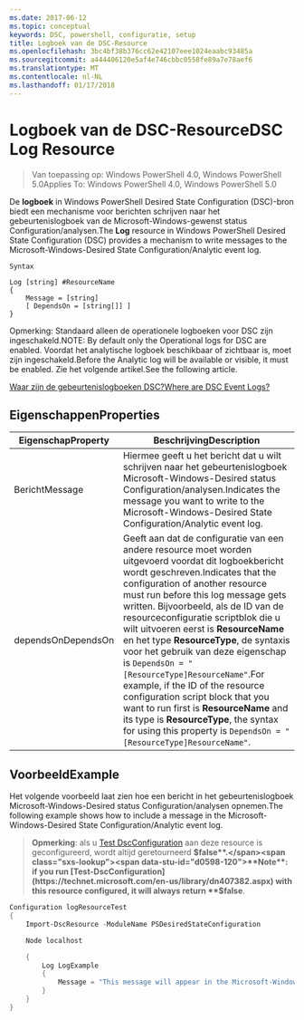 ```yaml
---
ms.date: 2017-06-12
ms.topic: conceptual
keywords: DSC, powershell, configuratie, setup
title: Logboek van de DSC-Resource
ms.openlocfilehash: 3bc4bf38b376cc62e42107eee1024eaabc93485a
ms.sourcegitcommit: a444406120e5af4e746cbbc0558fe89a7e78aef6
ms.translationtype: MT
ms.contentlocale: nl-NL
ms.lasthandoff: 01/17/2018
---
```

# <a name="dsc-log-resource"></a><span data-ttu-id="d0598-103">Logboek van de DSC-Resource</span><span class="sxs-lookup"><span data-stu-id="d0598-103">DSC Log Resource</span></span> 

> <span data-ttu-id="d0598-104">Van toepassing op: Windows PowerShell 4.0, Windows PowerShell 5.0</span><span class="sxs-lookup"><span data-stu-id="d0598-104">Applies To: Windows PowerShell 4.0, Windows PowerShell 5.0</span></span>

<span data-ttu-id="d0598-105">De __logboek__ in Windows PowerShell Desired State Configuration (DSC)-bron biedt een mechanisme voor berichten schrijven naar het gebeurtenislogboek van de Microsoft-Windows-gewenst status Configuration/analysen.</span><span class="sxs-lookup"><span data-stu-id="d0598-105">The __Log__ resource in Windows PowerShell Desired State Configuration (DSC) provides a mechanism to write messages to the Microsoft-Windows-Desired State Configuration/Analytic event log.</span></span>

```
Syntax

Log [string] #ResourceName
{
    Message = [string]
    [ DependsOn = [string[]] ]
}
```

<span data-ttu-id="d0598-106">Opmerking: Standaard alleen de operationele logboeken voor DSC zijn ingeschakeld.</span><span class="sxs-lookup"><span data-stu-id="d0598-106">NOTE: By default only the Operational logs for DSC are enabled.</span></span>
<span data-ttu-id="d0598-107">Voordat het analytische logboek beschikbaar of zichtbaar is, moet zijn ingeschakeld.</span><span class="sxs-lookup"><span data-stu-id="d0598-107">Before the Analytic log will be available or visible, it must be enabled.</span></span>
<span data-ttu-id="d0598-108">Zie het volgende artikel.</span><span class="sxs-lookup"><span data-stu-id="d0598-108">See the following article.</span></span>

[<span data-ttu-id="d0598-109">Waar zijn de gebeurtenislogboeken DSC?</span><span class="sxs-lookup"><span data-stu-id="d0598-109">Where are DSC Event Logs?</span></span>](https://msdn.microsoft.com/en-us/powershell/dsc/troubleshooting#where-are-dsc-event-logs)

## <a name="properties"></a><span data-ttu-id="d0598-110">Eigenschappen</span><span class="sxs-lookup"><span data-stu-id="d0598-110">Properties</span></span>
|  <span data-ttu-id="d0598-111">Eigenschap</span><span class="sxs-lookup"><span data-stu-id="d0598-111">Property</span></span>  |  <span data-ttu-id="d0598-112">Beschrijving</span><span class="sxs-lookup"><span data-stu-id="d0598-112">Description</span></span>   | 
|---|---| 
| <span data-ttu-id="d0598-113">Bericht</span><span class="sxs-lookup"><span data-stu-id="d0598-113">Message</span></span>| <span data-ttu-id="d0598-114">Hiermee geeft u het bericht dat u wilt schrijven naar het gebeurtenislogboek Microsoft-Windows-Desired status Configuration/analysen.</span><span class="sxs-lookup"><span data-stu-id="d0598-114">Indicates the message you want to write to the Microsoft-Windows-Desired State Configuration/Analytic event log.</span></span>| 
| <span data-ttu-id="d0598-115">dependsOn</span><span class="sxs-lookup"><span data-stu-id="d0598-115">DependsOn</span></span> | <span data-ttu-id="d0598-116">Geeft aan dat de configuratie van een andere resource moet worden uitgevoerd voordat dit logboekbericht wordt geschreven.</span><span class="sxs-lookup"><span data-stu-id="d0598-116">Indicates that the configuration of another resource must run before this log message gets written.</span></span> <span data-ttu-id="d0598-117">Bijvoorbeeld, als de ID van de resourceconfiguratie scriptblok die u wilt uitvoeren eerst is __ResourceName__ en het type __ResourceType__, de syntaxis voor het gebruik van deze eigenschap is `DependsOn = "[ResourceType]ResourceName"`.</span><span class="sxs-lookup"><span data-stu-id="d0598-117">For example, if the ID of the resource configuration script block that you want to run first is __ResourceName__ and its type is __ResourceType__, the syntax for using this property is `DependsOn = "[ResourceType]ResourceName"`.</span></span>| 

## <a name="example"></a><span data-ttu-id="d0598-118">Voorbeeld</span><span class="sxs-lookup"><span data-stu-id="d0598-118">Example</span></span>

<span data-ttu-id="d0598-119">Het volgende voorbeeld laat zien hoe een bericht in het gebeurtenislogboek Microsoft-Windows-Desired status Configuration/analysen opnemen.</span><span class="sxs-lookup"><span data-stu-id="d0598-119">The following example shows how to include a message in the Microsoft-Windows-Desired State Configuration/Analytic event log.</span></span>

> <span data-ttu-id="d0598-120">**Opmerking**: als u [Test DscConfiguration](https://technet.microsoft.com/en-us/library/dn407382.aspx) aan deze resource is geconfigureerd, wordt altijd geretourneerd **$false**.</span><span class="sxs-lookup"><span data-stu-id="d0598-120">**Note**: if you run [Test-DscConfiguration](https://technet.microsoft.com/en-us/library/dn407382.aspx) with this resource configured, it will always return **$false**.</span></span>

```powershell 
Configuration logResourceTest
{
    Import-DscResource -ModuleName PSDesiredStateConfiguration

    Node localhost

    {
        Log LogExample
        {
            Message = "This message will appear in the Microsoft-Windows-Desired State Configuration/Analytic event log."
        }
    }
}
```

